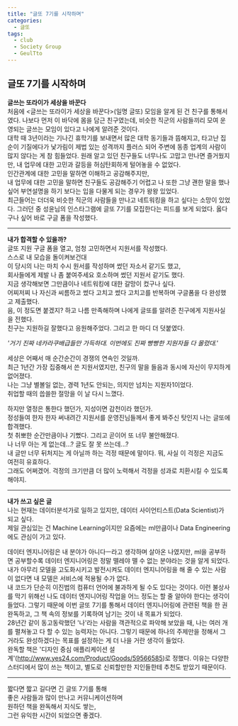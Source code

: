 ```yaml
---
title: "글또 7기를 시작하며"
categories:
  - 글또
tags:
  - club
  - Society Group
  - GeulTto
---
```


## 글또 7기를 시작하며

**글쓰는 또라이가 세상을 바꾼다**  
처음에 <글쓰는 또라이가 세상을 바꾼다>(일명 글또) 모임을 알게 된 건 친구를 통해서였다. 나보다 먼저 이 바닥에 몸을 담근 친구였는데, 비슷한 직군의 사람들끼리 모여 운영되는 글쓰는 모임이 있다고 나에게 알려준 것이다.  
대학 때 3년이라는 기나긴 휴학기를 보내면서 많은 대학 동기들과 뜸해지고, 타고난 집순이 기질에다가 낯가림이 제법 있는 성격까지 플러스 되어 주변에 동종 업계의 사람이 많지 않다는 게 참 힘들었다. 원래 알고 있던 친구들도 너무나도 고맙고 만나면 즐거웠지만, 내 업무에 대한 고민과 갈등을 허심탄회하게 털어놓을 수 없었다.  
인간관계에 대한 고민을 말하면 이해하고 공감해주지만,  
내 업무에 대한 고민을 말하면 친구들도 공감해주기 어렵고 나 또한 그냥 괜한 말을 했나 싶어 부연설명을 하기 보다는 입을 다물게 되는 경우가 왕왕 있었다.  
최근들어는 더더욱 비슷한 직군의 사람들을 만나고 네트워킹을 하고 싶다는 소망이 있었다. 그러던 중 성윤님의 인스타그램에 글또 7기를 모집한다는 피드를 보게 되었다. 옳다구나 싶어 바로 구글 폼을 작성했다.
  
   
---
  
  
**내가 합격할 수 있을까?**  
글또 지원 구글 폼을 열고, 엄청 고민하면서 지원서를 작성했다.  
스스로 내 모습을 돌이켜보건대  
이 당시의 나는 마치 수시 원서를 작성하며 썼던 자소서 같기도 했고,  
회사들에게 제발 나 좀 붙여주세요 호소하며 썼던 지원서 같기도 했다.  
지금 생각해보면 그만큼이나 네트워킹에 대한 갈망이 컸구나 싶다.  
어찌저찌 나 자신과 씨름하고 썼다 고치고 썼다 고치고를 반복하며 구글폼을 다 완성했고 제출했다.  
음, 이 정도면 붙겠지? 하고 나름 만족해하며 나에게 글또를 알려준 친구에게 지원사실을 전했다.  
친구는 지원하길 잘했다고 응원해주었다. 그리고 한 마디 더 덧붙였다.  
  
*'거기 진짜 네카라쿠배급들만 가득하대. 이번에도 진짜 빵빵한 지원자들 다 몰렸대.'*  
  
세상은 어째서 매 순간순간이 경쟁의 연속인 것일까.  
최근 1년간 가장 집중해서 쓴 지원서였지만, 친구의 말을 들음과 동시에 자신이 무지하게 없어졌다.  
나는 그냥 별볼일 없는, 경력 1년도 안되는, 의지만 넘치는 지원자1이었다.  
취업할 때의 씁쓸한 절망을 이 날 다시 느꼈다.  

하지만 열정은 통한다 했던가, 지성이면 감천이라 했던가.  
정성들여 한자 한자 써내려간 지원서를 운영진님들께서 좋게 봐주신 탓인지 나는 글또에 합격했다.  
첫 취뽀한 순간만큼이나 기뻤다. 
그리고 곧이어 또 너무 불안해졌다.  
나 너무 아는 게 없는데...? 글도 잘 못 쓰는데...?  
내 글만 너무 뒤처지는 게 아닐까 하는 걱정 때문에 말이다. 뭐, 사실 이 걱정은 지금도 여전히 유효하다.  
그래도 어쩌겠어. 걱정의 크기만큼 더 많이 노력해서 걱정을 성과로 치환시킬 수 있도록 해야지.  
  

---
  
    
  
**내가 쓰고 싶은 글**  
나는 현재는 데이터분석가로 일하고 있지만, 데이터 사이언티스트(Data Scientist)가 되고 싶다.  
제일 관심있는 건 Machine Learning이지만 요즘에는 ml만큼이나 Data Engineering에도 관심이 가고 있다.  
  
데이터 엔지니어링은 내 분야가 아니다ㅡ라고 생각하며 살아온 나였지만, ml을 공부하면 공부할수록 데이터 엔지니어링은 정말 뗄레야 뗄 수 없는 분야라는 것을 알게 되었다.  
내가 아무리 모델을 고도화시키고 발전시켜도 데이터 엔지니어링을 해 줄 수 있는 사람이 없다면 내 모델은 서비스에 적용될 수가 없다.  
내 코드가 단순히 이진법의 컴퓨터 언어에 불과하게 될 수도 있다는 것이다. 이런 불상사를 막기 위해선 나도 데이터 엔지니어링 작업을 어느 정도는 할 줄 알아야 한다는 생각이 들었다. 그렇기 때문에 이번 글또 7기를 통해서 데이터 엔지니어링에 관련된 책을 한 권 완독하고, 그 책 속의 정보를 기록하여 남기는 것이 내 목표가 되었다.  
28년간 같이 동고동락했던 '나'라는 사람을 객관적으로 파악해 보았을 때, 나는 여러 개를 펼쳐놓고 다 할 수 있는 능력자는 아니다. 그렇기 때문에 하나의 주제만을 정해서 그거라도 완성하겠다는 목표를 설정하는 게 더 나을 거란 생각이 들었다.  
완독할 책은 '디자인 중심 애플리케이션 설계'(http://www.yes24.com/Product/Goods/59566585)로 정했다. 이유는 다양한 스터디에서 많이 쓰는 책이고, 별도로 신뢰할만한 지인들한테 추천도 받았기 때문이다.  
  
  
---
  
  
짧다면 짧고 길다면 긴 글또 7기를 통해  
좋은 사람들과 많이 만나고 커뮤니케이션하며  
원하던 책을 완독해서 지식도 쌓는,  
그런 유익한 시간이 되었으면 좋겠다.